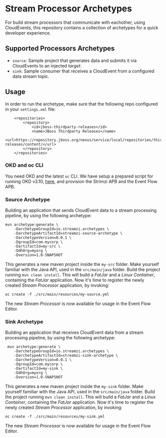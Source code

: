 # Stream Processor Archetypes

For build stream processors that communicate with eachother, using CloudEvents, this repository contains a collection of archetypes for a quick developer experience.

## Supported Processors Archetypes

* `source`: Sample project that generates data and submits it via CloudEvents to an injected _target_. 
* `sink`: Sample consumer that receives a CloudEvent from a configured data stream topic.

## Usage

In order to run the archetype, make sure that the following repo configured in your `settings.xml` file:

```
    <repositories>
        <repository>
            <id>jboss-thirdparty-releases</id>
            <name>JBoss Thirdparty Releases</name>
            <url>https://repository.jboss.org/nexus/service/local/repositories/thirdparty-releases/content/</url>
        </repository>
    </repositories>
```

### OKD and oc CLI

You need OKD and the latest `oc` CLI. We have setup a prepared script for running OKD v3.10, [here](https://github.com/project-streamzi/ocp-broker/blob/clean_up/ocp_asb_streamings.sh), and provision the Strimzi APB and the Event Flow APB.

### Source Archetype

Building an application that sends CloudEvent data to a stream processing pipeline, by using the following archetype:

```
mvn archetype:generate \
    -DarchetypeGroupId=io.streamzi.archetypes \
    -DarchetypeArtifactId=streamzi-source-archetype \
    -DarchetypeVersion=0.0.1 \
    -DgroupId=com.mycorp \
    -DartifactId=my-src \
    -DdhOrg=myorg \
    -Dversion=1.0-SNAPSHOT
```

This generates a new maven project inside the `my-src` folder. Make yourself familiar with the Java API, used in the `src/main/java` folder. Build the project running `mvn clean install`. This will build a _FatJar_ and a _Linux Container_, containing the _FatJar_ application. Now it's time to register the newly created _Stream Processor_ application, by invoking:

```
oc create -f ./src/main/resources/my-source.yml 
```

The new _Stream Processor_ is now available for usage in the Event Flow Editor.


### Sink Archetype

Building an application that receives CloudEvent data from a stream processing pipeline, by using the following archetype:


```
 mvn archetype:generate \
    -DarchetypeGroupId=io.streamzi.archetypes \
    -DarchetypeArtifactId=streamzi-sink-archetype \
    -DarchetypeVersion=0.0.1 \
    -DgroupId=com.mycorp \
    -DartifactId=my-sink \
    -DdhOrg=myorg \
    -Dversion=1.0-SNAPSHOT
```
This generates a new maven project inside the `my-sink` folder. Make yourself familiar with the Java API, used in the `src/main/java` folder. Build the project running `mvn clean install`. This will build a _FatJar_ and a _Linux Container_, containing the _FatJar_ application. Now it's time to register the newly created _Stream Processor_ application, by invoking:

```
oc create -f ./src/main/resources/my-sink.yml 
```
The new _Stream Processor_ is now available for usage in the Event Flow Editor.
